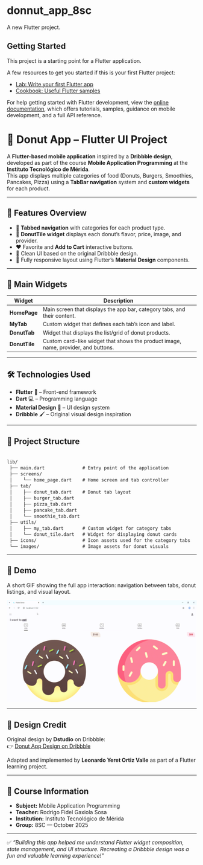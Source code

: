 # donnut_app_8sc

A new Flutter project.

## Getting Started

This project is a starting point for a Flutter application.

A few resources to get you started if this is your first Flutter project:

- [Lab: Write your first Flutter app](https://docs.flutter.dev/get-started/codelab)
- [Cookbook: Useful Flutter samples](https://docs.flutter.dev/cookbook)

For help getting started with Flutter development, view the
[online documentation](https://docs.flutter.dev/), which offers tutorials,
samples, guidance on mobile development, and a full API reference.

# 🍩 Donut App – Flutter UI Project

A **Flutter-based mobile application** inspired by a **Dribbble design**, developed as part of the course **Mobile Application Programming** at the **Instituto Tecnológico de Mérida**.  
This app displays multiple categories of food (Donuts, Burgers, Smoothies, Pancakes, Pizza) using a **TabBar navigation** system and **custom widgets** for each product.

---

## 🚀 Features Overview
- 🧭 **Tabbed navigation** with categories for each product type.  
- 🍩 **DonutTile widget** displays each donut’s flavor, price, image, and provider.  
- ❤️ Favorite and **Add to Cart** interactive buttons.  
- 🧁 Clean UI based on the original Dribbble design.  
- 📱 Fully responsive layout using Flutter’s **Material Design** components.  

---

## 🧩 Main Widgets
| Widget | Description |
|---------|--------------|
| **HomePage** | Main screen that displays the app bar, category tabs, and their content. |
| **MyTab** | Custom widget that defines each tab’s icon and label. |
| **DonutTab** | Widget that displays the list/grid of donut products. |
| **DonutTile** | Custom card-like widget that shows the product image, name, provider, and buttons. |

---

## 🛠️ Technologies Used
- **Flutter** 🧠 – Front-end framework  
- **Dart** 💻 – Programming language  
- **Material Design** 🎨 – UI design system  
- **Dribbble** 🖌️ – Original visual design inspiration  

---

## 📂 Project Structure
```text

lib/
 ├── main.dart              # Entry point of the application
 ├── screens/
 │    └── home_page.dart    # Home screen and tab controller
 ├── tab/
 │    ├── donut_tab.dart    # Donut tab layout
 │    ├── burger_tab.dart
 │    ├── pizza_tab.dart
 │    ├── pancake_tab.dart
 │    └── smoothie_tab.dart
 ├── utils/
 │    ├── my_tab.dart       # Custom widget for category tabs
 │    └── donut_tile.dart   # Widget for displaying donut cards
 ├── icons/                 # Icon assets used for the category tabs
 └── images/                # Image assets for donut visuals

```

---

## 🎥 Demo
A short GIF showing the full app interaction: navigation between tabs, donut listings, and visual layout.

![App Demo](assets/demo.gif)

---

## 🎨 Design Credit
Original design by **Dstudio** on Dribbble:  
👉 [Donut App Design on Dribbble](https://dribbble.com/shots/19649140-App-UI)

Adapted and implemented by **Leonardo Yeret Ortiz Valle** as part of a Flutter learning project.

---

## 📘 Course Information
- **Subject:** Mobile Application Programming  
- **Teacher:** Rodrigo Fidel Gaxiola Sosa  
- **Institution:** Instituto Tecnológico de Mérida  
- **Group:** 8SC — October 2025  

---

✅ *“Building this app helped me understand Flutter widget composition, state management, and UI structure. Recreating a Dribbble design was a fun and valuable learning experience!”*  

